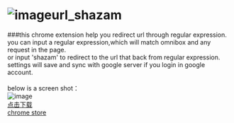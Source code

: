 ![image](https://github.com/hellopenggao/url_shazam/blob/master/example_icon.PNG)url_shazam<br/>
=====
###this chrome extension help you redirect url through regular expression.<br/>
you can input a regular expression,which will match omnibox and any request in the page.<br/>
or input 'shazam' to redirect to the url that back from regular expression.<br/>
settings will save and sync with google server if you login in google account.<br/>
<br/>
below is a screen shot：<br/>
![image](https://github.com/hellopenggao/url_shazam/blob/master/example_UI.PNG)
<br/>
[点击下载](https://raw.githubusercontent.com/hellopenggao/url_shazam/master/url_shazam.crx)<br/>
[chrome store](https://chrome.google.com/webstore/detail/urlshazam/dobagipmcophjdpnoihgadgiijfolkee?utm_source=chrome-ntp-icon)

